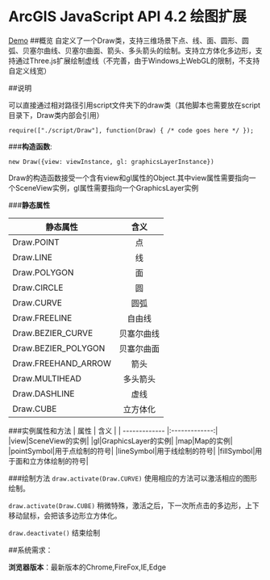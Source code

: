 # ArcGIS JavaScript API 4.2 绘图扩展
[Demo](https://crazyxhz.github.io/ArcGIS-JavaScript-API-4.2-3D-Draw-Extension/src/draw.html)
##概览
自定义了一个Draw类，支持三维场景下点、线、面、圆形、圆弧、贝塞尔曲线、贝塞尔曲面、箭头、多头箭头的绘制。支持立方体化多边形，支持通过Three.js扩展绘制虚线（不完善，由于Windows上WebGL的限制，不支持自定义线宽）



 
##说明

可以直接通过相对路径引用script文件夹下的draw类（其他脚本也需要放在script目录下，Draw类内部会引用）
```
require(["./script/Draw"], function(Draw) { /* code goes here */ });	
```

###**构造函数**:
```
new Draw({view: viewInstance, gl: graphicsLayerInstance})
```
Draw的构造函数接受一个含有view和gl属性的Object.其中view属性需要指向一个SceneView实例，gl属性需要指向一个GraphicsLayer实例

###**静态属性**

| 静态属性        | 含义           | 
| ------------- |:-------------:| 
| Draw.POINT     | 点 | 
| Draw.LINE     | 线| 
| Draw.POLYGON | 面|  
|            Draw.CIRCLE| 圆|
|            Draw.CURVE|圆弧|
|Draw.FREELINE|自由线|
|Draw.BEZIER_CURVE|贝塞尔曲线|
|Draw.BEZIER_POLYGON|贝塞尔曲面|
|Draw.FREEHAND_ARROW|箭头|
|Draw.MULTIHEAD|多头箭头|
|Draw.DASHLINE|虚线|
|Draw.CUBE|立方体化|
###实例属性和方法
| 属性        | 含义           | 
| ------------- |:-------------:| 
|view|SceneView的实例|
|gl|GraphicsLayer的实例|
|map|Map的实例|
|pointSymbol|用于点绘制的符号|
|lineSymbol|用于线绘制的符号|
|fillSymbol|用于面和立方体绘制的符号|

###绘制方法
`draw.activate(Draw.CURVE)` 使用相应的方法可以激活相应的图形绘制。

`draw.activate(Draw.CUBE)` 稍微特殊，激活之后，下一次所点击的多边形，上下移动鼠标，会把该多边形立方体化。

`draw.deactivate()` 结束绘制

##系统需求：

**浏览器版本**：最新版本的Chrome,FireFox,IE,Edge






